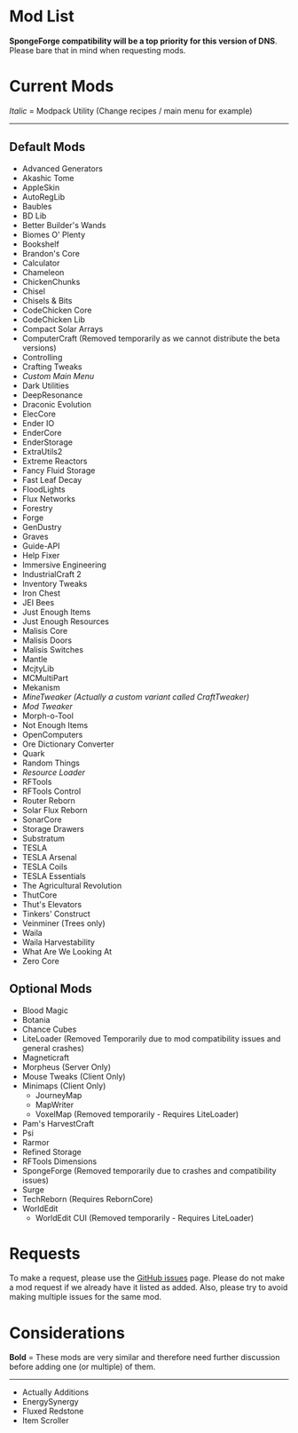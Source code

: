 # Mod List
**SpongeForge compatibility will be a top priority for this version of DNS**. Please bare that in mind when requesting mods.

# Current Mods
*Italic* = Modpack Utility (Change recipes / main menu for example)

<hr>

Default Mods
------------

* Advanced Generators
* Akashic Tome
* AppleSkin
* AutoRegLib
* Baubles	
* BD Lib
* Better Builder's Wands
* Biomes O' Plenty
* Bookshelf	
* Brandon's Core
* Calculator		
* Chameleon
* ChickenChunks	
* Chisel
* Chisels & Bits
* CodeChicken Core
* CodeChicken Lib
* Compact Solar Arrays	
* ComputerCraft (Removed temporarily as we cannot distribute the beta versions)
* Controlling
* Crafting Tweaks
* *Custom Main Menu*
* Dark Utilities
* DeepResonance
* Draconic Evolution
* ElecCore
* Ender IO
* EnderCore
* EnderStorage
* ExtraUtils2
* Extreme Reactors
* Fancy Fluid Storage
* Fast Leaf Decay
* FloodLights
* Flux Networks
* Forestry
* Forge
* GenDustry
* Graves
* Guide-API
* Help Fixer
* Immersive Engineering
* IndustrialCraft 2
* Inventory Tweaks
* Iron Chest
* JEI Bees
* Just Enough Items
* Just Enough Resources
* Malisis Core
* Malisis Doors
* Malisis Switches
* Mantle
* McjtyLib
* MCMultiPart
* Mekanism
* *MineTweaker (Actually a custom variant called CraftTweaker)*
* *Mod Tweaker*
* Morph-o-Tool
* Not Enough Items
* OpenComputers
* Ore Dictionary Converter
* Quark
* Random Things
* *Resource Loader*
* RFTools
* RFTools Control
* Router Reborn
* Solar Flux Reborn
* SonarCore
* Storage Drawers
* Substratum
* TESLA
* TESLA Arsenal
* TESLA Coils
* TESLA Essentials
* The Agricultural Revolution
* ThutCore
* Thut's Elevators
* Tinkers' Construct
* Veinminer (Trees only)
* Waila
* Waila Harvestability
* What Are We Looking At
* Zero Core

Optional Mods
-------------

* Blood Magic
* Botania
* Chance Cubes
* LiteLoader (Removed Temporarily due to mod compatibility issues and general crashes)
* Magneticraft
* Morpheus (Server Only)
* Mouse Tweaks (Client Only)
* Minimaps (Client Only)
	* JourneyMap
	* MapWriter
	* VoxelMap (Removed temporarily - Requires LiteLoader)
* Pam's HarvestCraft
* Psi
* Rarmor
* Refined Storage
* RFTools Dimensions
* SpongeForge (Removed temporarily due to crashes and compatibility issues)
* Surge
* TechReborn (Requires RebornCore)
* WorldEdit	
	* WorldEdit CUI (Removed temporarily - Requires LiteLoader)

# Requests

To make a request, please use the [GitHub issues](https://github.com/DNSTechpack/DNS10-MC1.10.2/issues) page. Please do not make a mod request if we already have it listed as added. Also, please try to avoid making multiple issues for the same mod.

# Considerations

**Bold** = These mods are very similar and therefore need further discussion before adding one (or multiple) of them.

<hr>

* Actually Additions
* EnergySynergy
* Fluxed Redstone
* Item Scroller
